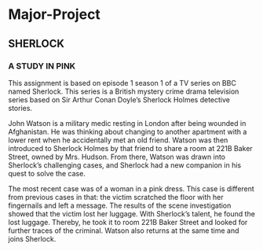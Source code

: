 # Major-Project
## SHERLOCK
### A STUDY IN PINK

This assignment is based on episode 1 season 1 of a TV series on BBC named Sherlock. This
series is a British mystery crime drama television series based on Sir Arthur Conan Doyle’s
Sherlock Holmes detective stories.

John Watson is a military medic resting in London after being wounded in Afghanistan. He
was thinking about changing to another apartment with a lower rent when he accidentally met
an old friend. Watson was then introduced to Sherlock Holmes by that friend to share a room
at 221B Baker Street, owned by Mrs. Hudson. From there, Watson was drawn into Sherlock’s
challenging cases, and Sherlock had a new companion in his quest to solve the case.

The most recent case was of a woman in a pink dress. This case is different from previous
cases in that: the victim scratched the floor with her fingernails and left a message. The results
of the scene investigation showed that the victim lost her luggage. With Sherlock’s talent, he
found the lost luggage. Thereby, he took it to room 221B Baker Street and looked for further
traces of the criminal. Watson also returns at the same time and joins Sherlock.
